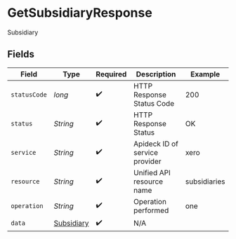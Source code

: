 # GetSubsidiaryResponse

Subsidiary


## Fields

| Field                                               | Type                                                | Required                                            | Description                                         | Example                                             |
| --------------------------------------------------- | --------------------------------------------------- | --------------------------------------------------- | --------------------------------------------------- | --------------------------------------------------- |
| `statusCode`                                        | *long*                                              | :heavy_check_mark:                                  | HTTP Response Status Code                           | 200                                                 |
| `status`                                            | *String*                                            | :heavy_check_mark:                                  | HTTP Response Status                                | OK                                                  |
| `service`                                           | *String*                                            | :heavy_check_mark:                                  | Apideck ID of service provider                      | xero                                                |
| `resource`                                          | *String*                                            | :heavy_check_mark:                                  | Unified API resource name                           | subsidiaries                                        |
| `operation`                                         | *String*                                            | :heavy_check_mark:                                  | Operation performed                                 | one                                                 |
| `data`                                              | [Subsidiary](../../models/components/Subsidiary.md) | :heavy_check_mark:                                  | N/A                                                 |                                                     |